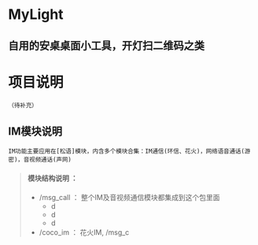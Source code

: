 # MyLight
## 自用的安桌桌面小工具，开灯扫二维码之类

# 项目说明
    （待补充）
## IM模块说明
    IM功能主要应用在[松语]模块，内含多个模块合集：IM通信(环信、花火)，网络语音通话(游密)，音视频通话(声网)
>#### 模块结构说明 ： 
>* /msg_call ：   整个IM及音视频通信模块都集成到这个包里面
>   * d
>   * d
>   * d
>* /coco_im   ：  花火IM, /msg_c
